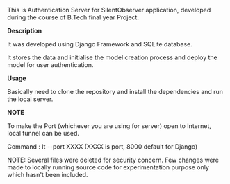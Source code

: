This is Authentication Server for SilentObserver application, developed during the course of B.Tech final year Project.

**Description**

It was developed using Django Framework and SQLite database.

It stores the data and initialise the model creation process and deploy the model for user authentication.

**Usage**

Basically need to clone the repository and install the dependencies and run the local server.

**NOTE**

To make the Port (whichever you are using for server) open to Internet, local tunnel can be used.

Command : lt --port XXXX (XXXX is port, 8000 default for Django)

NOTE: Several files were deleted for security concern. Few changes were made to locally running source code for experimentation purpose only which hasn't been included.
